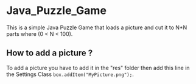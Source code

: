 # Java_Puzzle_Game
This is a simple Java Puzzle Game that loads a picture and cut it to N*N parts where (0 < N < 100).

## How to add a picture ?
To add a picture you have to add it in the "res" folder then add this line in the Settings Class `box.addItem("MyPicture.png");`.
